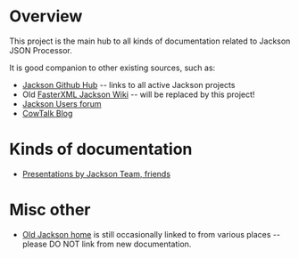 # Overview

This project is the main hub to all kinds of documentation related to
Jackson JSON Processor.

It is good companion to other existing sources, such as:

* [Jackson Github Hub](../jackson) -- links to all active Jackson projects
* Old [FasterXML Jackson Wiki](http://wiki.fasterxml.com/JacksonHome) -- will be replaced by this project!
* [Jackson Users forum](http://jackson-users.ning.com)
* [CowTalk Blog](http://cowtowncoder.com/blog/blog.html)

# Kinds of documentation

* [Presentations by Jackson Team, friends](https://github.com/FasterXML/jackson-docs/wiki/Presentations)

# Misc other

* [Old Jackson home](http://jackson.codehaus.org) is still occasionally linked to from various places -- please DO NOT link from new documentation.
